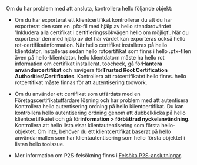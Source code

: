 Om du har problem med att ansluta, kontrollera hello följande objekt:

- Om du har exporterat ett klientcertifikat kontrollerar du att du har exporterat den som en .pfx-fil med hjälp av hello standardvärdet 'Inkludera alla certifikat i certifieringssökvägen hello om möjligt'. När du exporterar den med hjälp av det här värdet kan exporteras också hello rot-certifikatinformation. När hello certifikat installeras på hello klientdator, installeras sedan hello rotcertifikat som finns i hello .pfx-filen även på hello-klientdator. hello klientdatorn måste ha hello rot information om certifikat installerat. toocheck, gå för**Hantera användarcertifikat** och navigera för**Trusted Root Certification Authorities\Certificates**. Kontrollera att rotcertifikatet hello finns. hello rotcertifikat måste finnas för att autentisering toowork.

- Om du använder ett certifikat som utfärdats med en Företagscertifikatutfärdare lösning och har problem med att autentisera Kontrollera hello autentisering ordning på hello klientcertifikat. Du kan kontrollera hello autentisering ordning genom att dubbelklicka på hello klientcertifikatet och gå för**information > förbättrad nyckelanvändning**. Kontrollera att hello lista visar klientautentisering som första hello-objektet. Om inte, behöver du ett klientcertifikat baserat på hello användarmallen som har klientautentisering som hello första objektet i listan hello tooissue.

- Mer information om P2S-felsökning finns i [Felsöka P2S-anslutningar](../articles/vpn-gateway/vpn-gateway-troubleshoot-vpn-point-to-site-connection-problems.md).